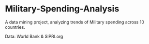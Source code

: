 # Military-Spending-Analysis

A data mining project, analyzing trends of Military spending across 10 countries. 

Data: World Bank & SIPRI.org
